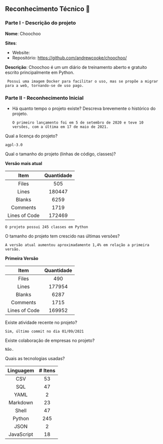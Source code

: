 ## Reconhecimento Técnico :vulcan_salute:

### Parte I - Descrição do projeto

**Nome**: Choochoo


**Sites**:
- Website:
- Repositório: https://github.com/andrewcooke/choochoo/


**Descrição**: 
Choochoo é um um diário de treinamento aberto e gratuito escrito principalmente em Python.

     Possui uma imagem Docker para facilitar o uso, mas se propõe a migrar para a web, tornando-se de uso pago. 


### Parte II - Reconhecimento Inicial
- Há quanto tempo o projeto existe? Descreva brevemente o histórico do projeto.
 
      O primeiro lançamento foi em 5 de setembro de 2020 e teve 10 versões, com a última em 17 de maio de 2021.

Qual a licença do projeto?

    agpl-3.0

Qual o tamanho do projeto (linhas de código, classes)?

**Versão mais atual**

Item   | Quantidade
:---------: | :----------:
Files | 505
Lines | 180447
Blanks | 6259
Comments | 1719
Lines of Code | 172469

    O projeto possui 245 classes em Python

O tamanho do projeto tem crescido nas últimas versões?

    A versão atual aumentou aproximadamente 1,4% em relação a primeira versão.

**Primeira Versão**

Item   | Quantidade
:---------: | :--------:
Files | 490
Lines | 177954
Blanks | 6287
Comments | 1715
Lines of Code | 169952


Existe atividade recente no projeto?

    Sim, último commit no dia 01/09/2021


Existe colaboração de empresas no projeto?

    Não.

Quais as tecnologias usadas?

Linguagem | # Itens
:---------: | :----------:
CSV | 53
SQL | 47
YAML | 2
Markdown | 23
Shell | 47
Python | 245
JSON | 2
JavaScript | 18
